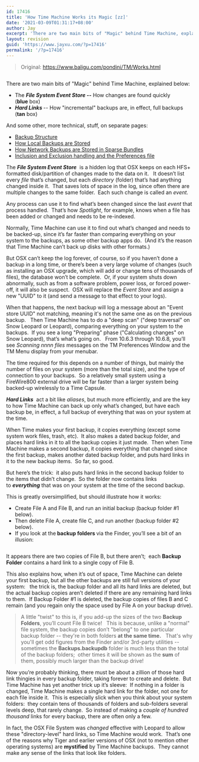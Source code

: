 ```yaml
---
id: 17416
title: 'How Time Machine Works its Magic [zz]'
date: '2021-03-09T01:31:17+08:00'
author: Jay
excerpt: 'There are two main bits of "Magic" behind Time Machine, explained below'
layout: revision
guid: 'https://www.jayxu.com/?p=17416'
permalink: '/?p=17416'
---
```


<!-- wp:quote -->
<blockquote class="wp-block-quote"><p>Original: <a href="https://www.baligu.com/pondini/TM/Works.html">https://www.baligu.com/pondini/TM/Works.html</a></p></blockquote>
<!-- /wp:quote -->

<!-- wp:image {"id":16845,"linkDestination":"media"} -->
<figure class="wp-block-image"><a href="https://www.jayxu.com/log/wp-content/uploads/2019/07/Time-Machine-screen-800x450.jpg"><img src="https://www.jayxu.com/log/wp-content/uploads/2019/07/Time-Machine-screen-800x450.jpg" alt="" class="wp-image-16845"/></a></figure>
<!-- /wp:image -->

<!-- wp:paragraph -->
<p>There are two main bits of "Magic" behind Time Machine, explained below:</p>
<!-- /wp:paragraph -->

<!-- wp:list -->
<ul><li>The&nbsp;<strong><em>File System Event Store --</em></strong>&nbsp;How changes are found quickly (<strong>blue</strong>&nbsp;box)<br></li><li><strong><em>Hard Links&nbsp;</em></strong>-- How "incremental" backups are, in effect, full backups (<strong>tan</strong>&nbsp;box)</li></ul>
<!-- /wp:list -->

<!-- wp:paragraph -->
<p>And some other, more technical, stuff, on separate pages:</p>
<!-- /wp:paragraph -->

<!-- wp:list -->
<ul><li><a href="https://www.baligu.com/pondini/TM/Works1.html">Backup Structure</a></li><li><a href="https://www.baligu.com/pondini/TM/Works2.html">How Local Backups are Stored</a></li><li><a href="https://www.baligu.com/pondini/TM/Works3.html">How Network Backups are Stored in Sparse Bundles</a></li><li><a href="https://www.baligu.com/pondini/TM/Works4.html">Inclusion and Exclusion handling and the Preferences file</a></li></ul>
<!-- /wp:list -->

<!-- wp:paragraph {"dropCap":true,"backgroundColor":"pale-cyan-blue"} -->
<p class="has-background has-drop-cap has-pale-cyan-blue-background-color">The&nbsp;<strong><em>File System Event Store</em></strong>&nbsp; is a hidden log that OSX keeps on each HFS+ formatted disk/partition of changes made to the data on it.&nbsp;&nbsp; It doesn’t list every&nbsp;<em>file</em>&nbsp;that’s changed, but each&nbsp;<em>directory</em>&nbsp;(folder) that’s had anything changed inside it.&nbsp; That saves lots of space in the log, since often there are multiple changes to the same folder.&nbsp; Each such change is called an&nbsp;<em>event.</em></p>
<!-- /wp:paragraph -->

<!-- wp:paragraph {"backgroundColor":"pale-cyan-blue"} -->
<p class="has-background has-pale-cyan-blue-background-color">Any process can use it to find what’s been changed since the last&nbsp;<em>event&nbsp;</em>that process handled.&nbsp; That’s how&nbsp;<em>Spotlight</em>, for example, knows when a file has been added or changed and needs to be re-indexed.</p>
<!-- /wp:paragraph -->

<!-- wp:paragraph {"backgroundColor":"pale-cyan-blue"} -->
<p class="has-background has-pale-cyan-blue-background-color">Normally, Time Machine can use it to find out what’s changed and needs to be backed-up, since it’s far faster than comparing everything on your system to the backups, as some other backup apps do.&nbsp; (And it’s the reason that Time Machine can’t back up disks with other formats.)</p>
<!-- /wp:paragraph -->

<!-- wp:paragraph {"backgroundColor":"pale-cyan-blue"} -->
<p class="has-background has-pale-cyan-blue-background-color">But OSX can’t keep the log forever, of course, so if you haven’t done a backup in a long time, or there’s been a very large volume of changes (such as installing an OSX upgrade, which will add or change tens of thousands of files), the database won’t be complete.&nbsp; Or, if your system shuts down abnormally, such as from a software problem, power loss, or forced power-off, it will also be suspect.&nbsp; OSX will replace the&nbsp;<em>Event Store</em>&nbsp;and assign a new "UUID" to it (and send a message to that effect to your logs).</p>
<!-- /wp:paragraph -->

<!-- wp:paragraph {"backgroundColor":"pale-cyan-blue"} -->
<p class="has-background has-pale-cyan-blue-background-color">When that happens, the next backup will log a message about an "Event store UUID" not matching, meaning it's not the same one as on the previous backup.&nbsp;&nbsp; Then Time Machine has to do a "deep scan" ("deep traversal" on Snow Leopard or Leopard), comparing everything on your system to the backups.&nbsp; If you see a long "Preparing" phase ("Calculating changes" on Snow Leopard), that’s what’s going on.&nbsp;&nbsp; From 10.6.3 through 10.6.8, you’ll see&nbsp;<em>Scanning nnnn files</em>&nbsp;messages on the TM Preferences Window and the TM Menu display from your menubar.</p>
<!-- /wp:paragraph -->

<!-- wp:paragraph {"backgroundColor":"pale-cyan-blue"} -->
<p class="has-background has-pale-cyan-blue-background-color">The time required for this depends on a number of things, but mainly the number of files on your system (more than the total size), and the type of connection to your backups.&nbsp; So a relatively small system using a FireWire800 external drive will be far faster than a larger system being backed-up wirelessly to a Time Capsule.</p>
<!-- /wp:paragraph -->

<!-- wp:paragraph {"dropCap":true,"backgroundColor":"pale-pink"} -->
<p class="has-background has-drop-cap has-pale-pink-background-color"><strong><em>Hard Links</em></strong>&nbsp; act a bit like&nbsp;<em>aliases</em>, but much more efficiently, and are the key to how Time Machine can back up only what’s changed, but have each backup be, in effect, a full backup of everything that was on your system at the time.&nbsp;</p>
<!-- /wp:paragraph -->

<!-- wp:paragraph {"backgroundColor":"pale-pink"} -->
<p class="has-background has-pale-pink-background-color">When Time makes your first backup, it copies everything (except some system work files, trash, etc).&nbsp; It also makes a dated&nbsp;backup folder, and places hard links in it to all the backup copies it just made.&nbsp; Then when Time Machine makes a second backup, it copies everything that changed since the first backup, makes another dated backup folder, and puts hard links in it to the new backup items.&nbsp; So far, so good.</p>
<!-- /wp:paragraph -->

<!-- wp:paragraph {"backgroundColor":"pale-pink"} -->
<p class="has-background has-pale-pink-background-color">But here’s the trick:&nbsp; it&nbsp;also&nbsp;puts hard links in the second backup folder to the items that&nbsp;didn’t&nbsp;change.&nbsp; So the folder now contains links to&nbsp;<strong><em>everything</em></strong>&nbsp;that was on your system at the time of the second backup.</p>
<!-- /wp:paragraph -->

<!-- wp:paragraph {"backgroundColor":"pale-pink"} -->
<p class="has-background has-pale-pink-background-color">This is greatly oversimplified, but should illustrate how it works:&nbsp;</p>
<!-- /wp:paragraph -->

<!-- wp:list -->
<ul><li>Create File A and File B, and run an initial backup (backup folder #1 below).&nbsp;</li><li>Then delete File A, create file C, and run another (backup folder #2 below).</li><li>If you look at the<strong>&nbsp;backup folders&nbsp;</strong>via the Finder, you’ll see a bit of an illusion:</li></ul>
<!-- /wp:list -->

<!-- wp:image {"id":16843,"linkDestination":"media"} -->
<figure class="wp-block-image"><a href="https://www.jayxu.com/log/wp-content/uploads/2019/07/shapeimage_1.png"><img src="https://www.jayxu.com/log/wp-content/uploads/2019/07/shapeimage_1.png" alt="" class="wp-image-16843"/></a></figure>
<!-- /wp:image -->

<!-- wp:paragraph {"backgroundColor":"pale-pink"} -->
<p class="has-background has-pale-pink-background-color">It&nbsp;appears&nbsp;there are two copies of File B, but there aren’t;&nbsp; each&nbsp;<strong>Backup Folder</strong>&nbsp;contains a hard link to a single copy of File B.&nbsp;&nbsp;</p>
<!-- /wp:paragraph -->

<!-- wp:paragraph {"backgroundColor":"pale-pink"} -->
<p class="has-background has-pale-pink-background-color">This also explains how, when it’s out of space, Time Machine can delete your first backup, but all the other backups are still full versions of your system:&nbsp;&nbsp; the trick is, the&nbsp;backup folder and all its hard links are deleted, but the actual&nbsp;backup copies&nbsp;aren’t deleted if there are&nbsp;any&nbsp;remaining hard links to them.&nbsp; If Backup Folder #1 is deleted, the backup copies of files B and C remain (and you regain only the space used by File A on your backup drive).</p>
<!-- /wp:paragraph -->

<!-- wp:quote -->
<blockquote class="wp-block-quote"><p>A little "twist" to this is, if you add-up the sizes of the two <strong>Backup Folders</strong>, you’ll count File B twice!   This is because, unlike a "normal" file system, the backup copies don’t "belong" to one particular backup folder -- they're in both folders <strong>at the same time.</strong>   That's why you'll get odd figures from the Finder and/or 3rd-party utilities -- sometimes the <strong>Backups.backupdb</strong> folder is much less than the total of the backup folders;  other times it will be shown as the <strong>sum</strong> of them, possibly much larger than the backup drive!</p></blockquote>
<!-- /wp:quote -->

<!-- wp:paragraph {"backgroundColor":"pale-pink"} -->
<p class="has-background has-pale-pink-background-color">Now you’re probably thinking, there must be about a zillion of those hard link thingies in every backup folder, taking forever to create and delete.&nbsp; But Time Machine has yet another trick up it’s sleeve:&nbsp; If nothing in a folder is changed, Time Machine makes a&nbsp;single&nbsp;hard link for the&nbsp;folder, not one for each file inside it.&nbsp; This is especially slick when you think about your system folders:&nbsp; they contain tens of thousands of folders and sub-folders several levels deep, that rarely change.&nbsp; So instead of making a&nbsp;<em>couple of hundred thousand</em>&nbsp;links for every backup, there are often only a few.</p>
<!-- /wp:paragraph -->

<!-- wp:paragraph {"backgroundColor":"pale-pink"} -->
<p class="has-background has-pale-pink-background-color">In fact, the OSX File System was&nbsp;<em>changed</em>&nbsp;effective with Leopard to allow these "directory-level" hard links, so Time Machine would work.&nbsp; That’s one of the reasons why Tiger and earlier versions of OSX (not to mention other operating systems) are&nbsp;<strong>mystified</strong>&nbsp;by Time Machine backups.&nbsp; They cannot make any sense of the links that look like folders.</p>
<!-- /wp:paragraph -->